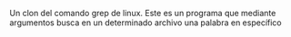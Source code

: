 Un clon del comando grep de linux.
Este es un programa que mediante argumentos busca en un determinado archivo una palabra en específico 
